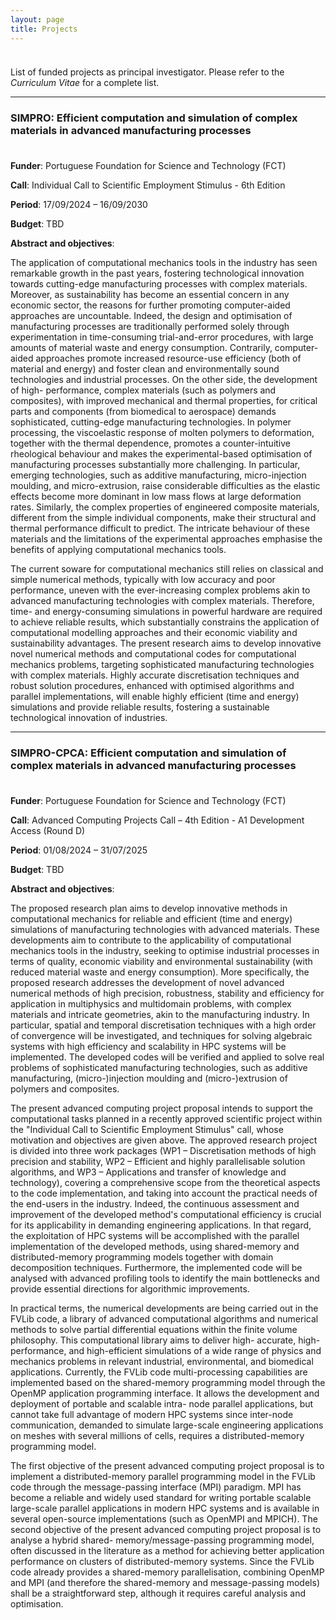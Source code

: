 ```yaml
---
layout: page
title: Projects
---
```


<p style="margin-bottom:1cm;"></p>

<div class="message">
  List of funded projects as principal investigator. Please refer to the <i>Curriculum Vitae</i> for a complete list.
</div>

---

### SIMPRO: Efficient computation and simulation of complex materials in advanced manufacturing processes

<p style="margin-bottom:1cm;"></p>

**Funder**: Portuguese Foundation for Science and Technology (FCT)

**Call**: Individual Call to Scientific Employment Stimulus - 6th Edition

**Period**: 17/09/2024 – 16/09/2030

**Budget**: TBD

**Abstract and objectives**:

The application of computational mechanics tools in the industry has seen remarkable growth in the past years, fostering technological innovation towards cutting-edge manufacturing processes with complex materials. Moreover, as sustainability has become an essential concern in any economic sector, the reasons for further promoting computer-aided approaches are uncountable. Indeed, the design and optimisation of manufacturing processes are traditionally performed solely through experimentation in time-consuming trial-and-error procedures, with large amounts of material waste and energy consumption. Contrarily, computer-aided approaches promote increased resource-use efficiency (both of material and energy) and foster clean and environmentally sound technologies and industrial processes. On the other side, the development of high- performance, complex materials (such as polymers and composites), with improved mechanical and thermal properties, for critical parts and components (from biomedical to aerospace) demands sophisticated, cutting-edge manufacturing technologies. In polymer processing, the viscoelastic response of molten polymers to deformation, together with the thermal dependence, promotes a counter-intuitive rheological behaviour and makes the experimental-based optimisation of manufacturing processes substantially more challenging. In particular, emerging technologies, such as additive manufacturing, micro-injection moulding, and micro-extrusion, raise considerable difficulties as the elastic effects become more dominant in low mass flows at large deformation rates. Similarly, the complex properties of engineered composite materials, different from the simple individual components, make their structural and thermal performance difficult to predict. The intricate behaviour of these materials and the limitations of the experimental approaches emphasise the benefits of applying computational mechanics tools.

The current so ware for computational mechanics still relies on classical and simple numerical methods, typically with low accuracy and poor performance, uneven with the ever-increasing complex problems akin to advanced manufacturing technologies with complex materials. Therefore, time- and energy-consuming simulations in powerful hardware are required to achieve reliable results, which substantially constrains the application of computational modelling approaches and their economic viability and sustainability advantages. The present research aims to develop innovative novel numerical methods and computational codes for computational mechanics problems, targeting sophisticated manufacturing technologies with complex materials. Highly accurate discretisation techniques and robust solution procedures, enhanced with optimised algorithms and parallel implementations, will enable highly efficient (time and energy) simulations and provide reliable results, fostering a sustainable technological innovation of industries.

---

### SIMPRO-CPCA: Efficient computation and simulation of complex materials in advanced manufacturing processes

<p style="margin-bottom:1cm;"></p>

**Funder**: Portuguese Foundation for Science and Technology (FCT)

**Call**: Advanced Computing Projects Call – 4th Edition - A1 Development Access (Round D)

**Period**: 01/08/2024 – 31/07/2025

**Budget**: TBD

**Abstract and objectives**:

The proposed research plan aims to develop innovative methods in computational mechanics for reliable and efficient (time and energy) simulations of manufacturing technologies with advanced materials. These developments aim to contribute to the applicability of computational mechanics tools in the industry, seeking to optimise industrial processes in terms of quality, economic viability and environmental sustainability (with reduced material waste and energy consumption). More specifically, the proposed research addresses the development of novel advanced numerical methods of high precision, robustness, stability and efficiency for application in multiphysics and multidomain problems, with complex materials and intricate geometries, akin to the manufacturing industry. In particular, spatial and temporal discretisation techniques with a high order of convergence will be investigated, and techniques for solving algebraic systems with high efficiency and scalability in HPC systems will be implemented. The developed codes will be verified and applied to solve real problems of sophisticated manufacturing technologies, such as additive manufacturing, (micro-)injection moulding and (micro-)extrusion of polymers and composites.

The present advanced computing project proposal intends to support the computational tasks planned in a recently approved scientific project within the "Individual Call to Scientific Employment Stimulus" call, whose motivation and objectives are given above. The approved research project is divided into three work packages (WP1 – Discretisation methods of high precision and stability, WP2 – Efficient and highly parallelisable solution algorithms, and WP3 – Applications and transfer of knowledge and technology), covering a comprehensive scope from the theoretical aspects to the code implementation, and taking into account the practical needs of the end-users in the industry. Indeed, the continuous assessment and improvement of the developed method's computational efficiency is crucial for its applicability in demanding engineering applications. In that regard, the exploitation of HPC systems will be accomplished with the parallel implementation of the developed methods, using shared-memory and distributed-memory programming models together with domain decomposition techniques. Furthermore, the implemented code will be analysed with advanced profiling tools to identify the main bottlenecks and provide essential directions for algorithmic improvements.

In practical terms, the numerical developments are being carried out in the FVLib code, a library of advanced computational algorithms and numerical methods to solve partial differential equations within the finite volume philosophy. This computational library aims to deliver high- accurate, high-performance, and high-efficient simulations of a wide range of physics and mechanics problems in relevant industrial, environmental, and biomedical applications. Currently, the FVLib code multi-processing capabilities are implemented based on the shared-memory programming model through the OpenMP application programming interface. It allows the development and deployment of portable and scalable intra- node parallel applications, but cannot take full advantage of modern HPC systems since inter-node communication, demanded to simulate large-scale engineering applications on meshes with several millions of cells, requires a distributed-memory programming model.

The first objective of the present advanced computing project proposal is to implement a distributed-memory parallel programming model in the FVLib code through the message-passing interface (MPI) paradigm. MPI has become a reliable and widely used standard for writing portable scalable large-scale parallel applications in modern HPC systems and is available in several open-source implementations (such as OpenMPI and MPICH). The second objective of the present advanced computing project proposal is to analyse a hybrid shared- memory/message-passing programming model, often discussed in the literature as a method for achieving better application performance on clusters of distributed-memory systems. Since the FVLib code already provides a shared-memory parallelisation, combining OpenMP and MPI (and therefore the shared-memory and message-passing models) shall be a straightforward step, although it requires careful analysis and optimisation.
